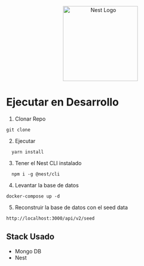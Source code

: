 <div>
  <p align="center">
    <a
      href="http://nestjs.com/"
      target="blank">
        <img
          src="https://nestjs.com/img/logo-small.svg"
          width="200"
          alt="Nest Logo"/>
    </a>
  </p>
</div>

# Ejecutar en Desarrollo

1. Clonar Repo

```
git clone 
```

2. Ejecutar

```
  yarn install
```

3. Tener el Nest CLI instalado

```
  npm i -g @nest/cli
```

4. Levantar la base de datos

```
docker-compose up -d
```

5. Reconstruir la base de datos con el seed data

```
http://localhost:3000/api/v2/seed
```

## Stack Usado

* Mongo DB
* Nest
